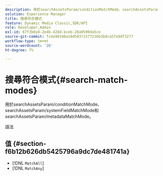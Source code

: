 ```yaml
---
description: 用於searchAssetsParam/conditionMatchMode、searchAssetsParam/systemFieldMatchMode和searchAssetsParam/metadataMatchMode。
solution: Experience Manager
title: 搜尋符合模式
feature: Dynamic Media Classic,SDK/API
role: Developer,Admin
exl-id: 67f3b0a9-2e4b-428d-bceb-28a0599da5ce
source-git-commit: fcda99340a18d5037157723bb3bdca5fa9df3277
workflow-type: tm+mt
source-wordcount: '26'
ht-degree: 7%

---
```


# 搜尋符合模式{#search-match-modes}

用於searchAssetsParam/conditionMatchMode、searchAssetsParam/systemFieldMatchMode和searchAssetsParam/metadataMatchMode。

語法

## 值 {#section-f6b12b626db5425796a9dc7de481741a}

* [!DNL `MatchAll`]
* [!DNL `MatchAny`]
